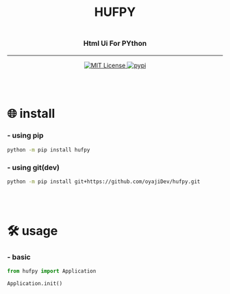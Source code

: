 <h1 align="center">
    <br />
    <br />
    HUFPY
    <sup>
        <br />
        <br />
        <p style="font-size:16px;">Html Ui For PYthon</p>
    </sup>
</h1>
<hr>

<div align="center">
    <a href="https://github.com/oyajiDev/hufpy/blob/main/LICENSE">
        <img src="https://img.shields.io/github/license/oyajiDev/hufpy.svg" alt="MIT License" />
    </a>
    <a href="https://pypi.org/project/hufpy/">
        <img src="https://img.shields.io/pypi/v/hufpy.svg" alt="pypi" />
    </a>
</div>

<br/><br/>

# 🌐 install
### - using pip
```zsh
python -m pip install hufpy
```

### - using git(dev)
```zsh
python -m pip install git+https://github.com/oyajiDev/hufpy.git
```

<br/><br/>

# 🛠 usage
### - basic
```python
from hufpy import Application

Application.init()
```
